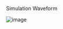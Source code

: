 Simulation Waveform

![image](https://github.com/ChinmayBhide154/LVDS-IP-core-init/assets/85247848/e4ee11fa-4782-4f70-974d-45266973e2e8)
